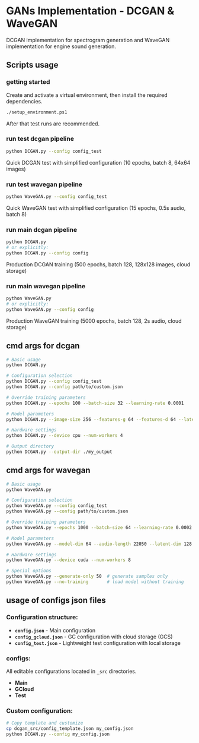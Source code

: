 # GANs Implementation - DCGAN & WaveGAN

DCGAN implementation for spectrogram generation and WaveGAN implementation for engine sound generation.

## Scripts usage

### getting started

Create and activate a virtual environment, then install the required dependencies.

```bash
./setup_environment.ps1
```

After that test runs are recommended.

### run test dcgan pipeline

```bash
python DCGAN.py --config config_test
```

Quick DCGAN test with simplified configuration (10 epochs, batch 8, 64x64 images)

### run test wavegan pipeline

```bash
python WaveGAN.py --config config_test
```

Quick WaveGAN test with simplified configuration (15 epochs, 0.5s audio, batch 8)

### run main dcgan pipeline

```bash
python DCGAN.py
# or explicitly:
python DCGAN.py --config config
```

Production DCGAN training (500 epochs, batch 128, 128x128 images, cloud storage)

### run main wavegan pipeline

```bash
python WaveGAN.py
# or explicitly:
python WaveGAN.py --config config
```

Production WaveGAN training (5000 epochs, batch 128, 2s audio, cloud storage)

## cmd args for dcgan

```bash
# Basic usage
python DCGAN.py

# Configuration selection
python DCGAN.py --config config_test
python DCGAN.py --config path/to/custom.json

# Override training parameters
python DCGAN.py --epochs 100 --batch-size 32 --learning-rate 0.0001

# Model parameters
python DCGAN.py --image-size 256 --features-g 64 --features-d 64 --latent-dim 128

# Hardware settings
python DCGAN.py --device cpu --num-workers 4

# Output directory
python DCGAN.py --output-dir ./my_output
```

## cmd args for wavegan

```bash
# Basic usage
python WaveGAN.py

# Configuration selection
python WaveGAN.py --config config_test
python WaveGAN.py --config path/to/custom.json

# Override training parameters
python WaveGAN.py --epochs 1000 --batch-size 64 --learning-rate 0.0002

# Model parameters
python WaveGAN.py --model-dim 64 --audio-length 22050 --latent-dim 128

# Hardware settings
python WaveGAN.py --device cuda --num-workers 8

# Special options
python WaveGAN.py --generate-only 50  # generate samples only
python WaveGAN.py --no-training       # load model without training
```

## usage of configs json files

### Configuration structure:

- **`config.json`** - Main configuration
- **`config_gcloud.json`** - GC configuration with cloud storage (GCS)
- **`config_test.json`** - Lightweight test configuration with local storage

### configs:

All editable configurations located in `_src` directories.

- **Main**
- **GCloud**
- **Test**

### Custom configuration:

```bash
# Copy template and customize
cp dcgan_src/config_template.json my_config.json
python DCGAN.py --config my_config.json
```
